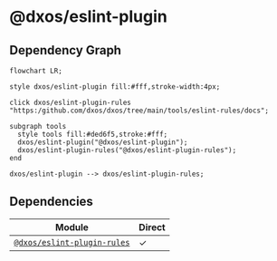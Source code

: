 # @dxos/eslint-plugin



## Dependency Graph

```mermaid
flowchart LR;

style dxos/eslint-plugin fill:#fff,stroke-width:4px;

click dxos/eslint-plugin-rules "https:/github.com/dxos/dxos/tree/main/tools/eslint-rules/docs";

subgraph tools
  style tools fill:#ded6f5,stroke:#fff;
  dxos/eslint-plugin("@dxos/eslint-plugin");
  dxos/eslint-plugin-rules("@dxos/eslint-plugin-rules");
end

dxos/eslint-plugin --> dxos/eslint-plugin-rules;
```

## Dependencies

| Module | Direct |
|---|---|
| [`@dxos/eslint-plugin-rules`](../../eslint-rules/docs/README.md) | &check; |
